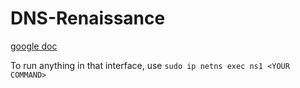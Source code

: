 # DNS-Renaissance

[google doc](https://docs.google.com/document/d/16dKZGVcfYDGSeGZJaDZFOg1uKKti9dofYWiM_UKCvys/edit)

To run anything in that interface, use
`sudo ip netns exec ns1 <YOUR COMMAND>`
